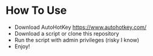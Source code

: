 # How To Use
- Download AutoHotKey https://www.autohotkey.com/
- Download a script or clone this repository
- Run the script with admin privileges (risky I know) 
- Enjoy!
